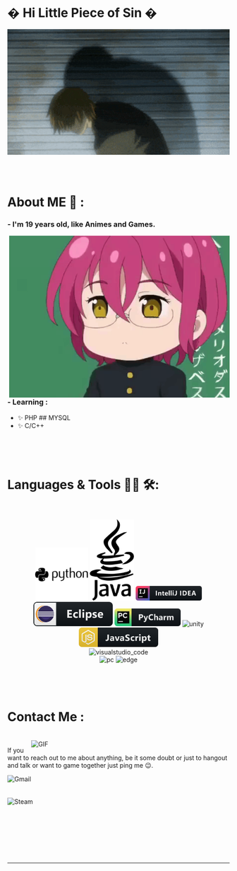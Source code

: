 # � Hi Little Piece of Sin �

<div align="center">
<img hight="300" width="700" alt="GIF" align="center" src="https://github.com/MarcosDex/MarcosDex/blob/main/sources/200.gif">
</div>

</br>
</br>
</br>


# About ME 💬 :

### - I'm 19 years old, like Animes and Games.

<img hight="400" width="500" alt="GIF" align="right" src="https://github.com/MarcosDex/MarcosDex/blob/main/sources/download.gif">

### - Learning :
- ✨ PHP ## MYSQL
- ✨ C/C++


</br>
</br>
</br>



# Languages & Tools 👨‍💻 🛠:
</br>

<p align="center">

<!-- For more icons please follow  https://github.com/MikeCodesDotNET/ColoredBadges -->
<img src="https://github.com/Xx-Ashutosh-xX/Xx-Ashutosh-xX/blob/master/assets/icons/python.png" alt="python" width="120" hight="50">
<img src="https://github.com/Xx-Ashutosh-xX/Xx-Ashutosh-xX/blob/master/assets/icons/java.png" alt="java"  width="100" hight="50">
<img src="https://github.com/MikeCodesDotNET/ColoredBadges/blob/master/png/dev/tools/jetbrains_intellij%403x.png" alt="jetbrains" width="150" hight="50">
<img src="https://github.com/MikeCodesDotNET/ColoredBadges/blob/master/png/dev/tools/eclipse%403x.png" alt="eclipse" width="180" hight="50">
<img src="https://github.com/MikeCodesDotNET/ColoredBadges/blob/master/png/dev/tools/jetbrains_pycharm%403x.png" alt="pycharm" width="150" hight="50">
<img src="https://github.com/MikeCodesDotNET/ColoredBadges/blob/master/png/dev/frameworks/unity.png" alt="unity" width="100" hight="50">
<img src="https://github.com/MikeCodesDotNET/ColoredBadges/blob/master/png/dev/languages/js%402x.png" alt="javascript" width="180" hight="50">
</br>
<img src="https://github.com/Xx-Ashutosh-xX/Xx-Ashutosh-xX/blob/master/assets/icons/visualstudio_code.png" alt="visualstudio_code" width="240" hight="50">
</br>
<img src="https://github.com/Xx-Ashutosh-xX/Xx-Ashutosh-xX/blob/master/assets/icons/pc.png" alt="pc" width="100" hight="50">
<img src="https://github.com/Xx-Ashutosh-xX/Xx-Ashutosh-xX/blob/master/assets/icons/edge.png" alt="edge" width="100" hight="50">
</p>
</br>
</br>
</br>



# Contact Me :

<p>
 </br>


<img hight="320" width="450" align="right" alt="GIF" src="https://github.com/Xx-Ashutosh-xX/Xx-Ashutosh-xX/blob/master/assets/93195.gif">


If you want to reach out to me about anything, be it some doubt or just to hangout and talk or want to game together just ping me 😉.

<a href="mailto:marcantoniosantosilva@gmail.com">
 <img align="left" alt="Gmail" width="130" hight="100" src="https://github.com/Xx-Ashutosh-xX/Xx-Ashutosh-xX/blob/master/assets/icons/gmail.png" />
</a>
</br>
</br>
</br>
</a>
</a>
<a href="https://steamcommunity.com/id/Perfilms">
  <img align="left" alt="Steam" width="130" hight="100" src="https://github.com/Xx-Ashutosh-xX/Xx-Ashutosh-xX/blob/master/assets/icons/steam.png" />
</a>
 </p>
 

</br>
</br>
</br>
</br>
</br>
</br>
</br>




***************************************************************************************************************************************************************
